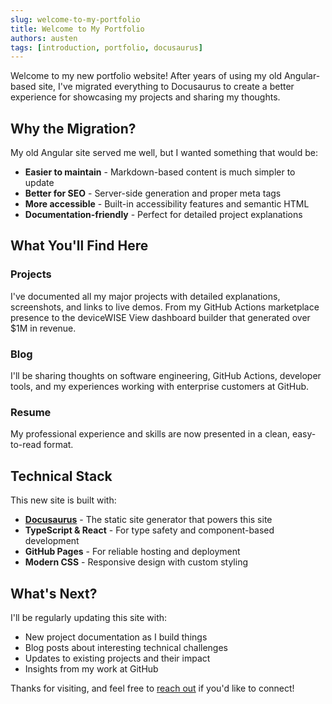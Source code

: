 ```yaml
---
slug: welcome-to-my-portfolio
title: Welcome to My Portfolio
authors: austen
tags: [introduction, portfolio, docusaurus]
---
```


Welcome to my new portfolio website! After years of using my old Angular-based site, I've migrated everything to Docusaurus to create a better experience for showcasing my projects and sharing my thoughts.

<!--truncate-->

## Why the Migration?

My old Angular site served me well, but I wanted something that would be:
- **Easier to maintain** - Markdown-based content is much simpler to update
- **Better for SEO** - Server-side generation and proper meta tags
- **More accessible** - Built-in accessibility features and semantic HTML
- **Documentation-friendly** - Perfect for detailed project explanations

## What You'll Find Here

### Projects
I've documented all my major projects with detailed explanations, screenshots, and links to live demos. From my GitHub Actions marketplace presence to the deviceWISE View dashboard builder that generated over $1M in revenue.

### Blog
I'll be sharing thoughts on software engineering, GitHub Actions, developer tools, and my experiences working with enterprise customers at GitHub.

### Resume
My professional experience and skills are now presented in a clean, easy-to-read format.

## Technical Stack

This new site is built with:
- **[Docusaurus](https://docusaurus.io/)** - The static site generator that powers this site
- **TypeScript & React** - For type safety and component-based development  
- **GitHub Pages** - For reliable hosting and deployment
- **Modern CSS** - Responsive design with custom styling

## What's Next?

I'll be regularly updating this site with:
- New project documentation as I build things
- Blog posts about interesting technical challenges
- Updates to existing projects and their impact
- Insights from my work at GitHub

Thanks for visiting, and feel free to [reach out](mailto:hi@austen.info) if you'd like to connect!
